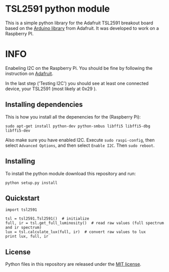 # TSL2591 python module

This is a simple python library for the Adafruit TSL2591 breakout board based on the [Arduino library](https://github.com/adafruit/Adafruit_TSL2591_Library) from Adafruit. It was developed to work on a Raspberry PI.


# INFO

Enabeling I2C on the Raspberry Pi. You should be fine by following the instruction on [Adafruit](https://learn.adafruit.com/adafruits-raspberry-pi-lesson-4-gpio-setup/configuring-i2c).

In the last step ('Testing I2C') you should see at least one connected device, your TSL2591 (most likely at 0x29 ).


## Installing dependencies ##

This is how you install all the depenencies for the (Raspberry Pi):

```
sudo apt-get install python-dev python-smbus libffi5 libffi5-dbg libffi5-dev 
```

Also make sure you have enabled I2C. Execute `sudo raspi-config`, then select `Advanced Options`, and then select `Enable I2C`. Then `sudo reboot`.


## Installing ##

To install the python module download this repository and run:

```
python setup.py install
```



## Quickstart ##


```
import tsl2591

tsl = tsl2591.Tsl2591()  # initialize
full, ir = tsl.get_full_luminosity()  # read raw values (full spectrum and ir spectrum)
lux = tsl.calculate_lux(full, ir)  # convert raw values to lux
print lux, full, ir
```




## License ##

Python files in this repository are released under the [MIT license](LICENSE.md).
